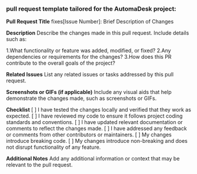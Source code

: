 
### pull request template tailored for the AutomaDesk project:

**Pull Request Title**
fixes[Issue Number]: Brief Description of Changes

**Description**
Describe the changes made in this pull request. Include details such as:

1.What functionality or feature was added, modified, or fixed?
2.Any dependencies or requirements for the changes?
3.How does this PR contribute to the overall goals of the project?

**Related Issues**
List any related issues or tasks addressed by this pull request.

**Screenshots or GIFs (if applicable)**
Include any visual aids that help demonstrate the changes made, such as screenshots or GIFs.

**Checklist**
[ ] I have tested the changes locally and verified that they work as expected.
[ ] I have reviewed my code to ensure it follows project coding standards and conventions.
[ ] I have updated relevant documentation or comments to reflect the changes made.
[ ] I have addressed any feedback or comments from other contributors or maintainers.
[ ] My changes introduce breaking code.
[ ] My changes introduce non-breaking and does not disrupt functionality of any feature.

**Additional Notes**
Add any additional information or context that may be relevant to the pull request.

